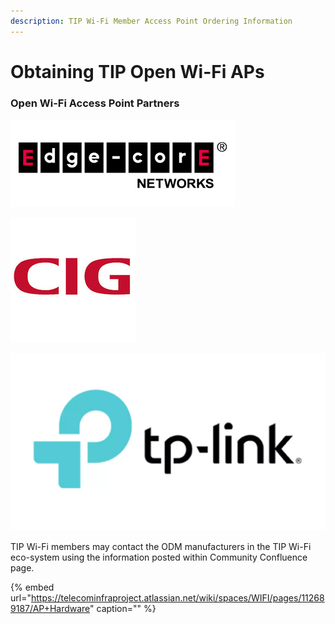 ```yaml
---
description: TIP Wi-Fi Member Access Point Ordering Information
---
```


# Obtaining TIP Open Wi-Fi APs

### Open Wi-Fi Access Point Partners

![](../.gitbook/assets/image%20%2816%29.png)

![](../.gitbook/assets/image%20%2810%29.png)

![](../.gitbook/assets/image%20%2813%29.png)



TIP Wi-Fi members may contact the ODM manufacturers in the TIP Wi-Fi eco-system using the information posted within Community Confluence page.

{% embed url="https://telecominfraproject.atlassian.net/wiki/spaces/WIFI/pages/112689187/AP+Hardware" caption="" %}

